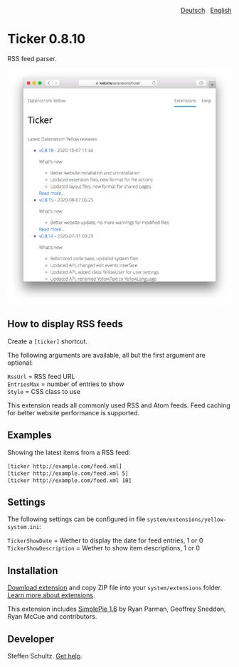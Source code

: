 <p align="right"><a href="README-de.md">Deutsch</a> &nbsp; <a href="README.md">English</a></p>

# Ticker 0.8.10

RSS feed parser.

<p align="center"><img src="ticker-screenshot.png?raw=true" alt="Screenshot"></p>

## How to display RSS feeds

Create a `[ticker]` shortcut.

The following arguments are available, all but the first argument are optional:

`RssUrl` = RSS feed URL  
`EntriesMax` = number of entries to show  
`Style` = CSS class to use  

This extension reads all commonly used RSS and Atom feeds. Feed caching for better website performance is supported. 

## Examples

Showing the latest items from a RSS feed:

    [ticker http://example.com/feed.xml]
    [ticker http://example.com/feed.xml 5]
    [ticker http://example.com/feed.xml 10]

## Settings

The following settings can be configured in file `system/extensions/yellow-system.ini`: 

`TickerShowDate` = Wether to display the date for feed entries, 1 or 0  
`TickerShowDescription` = Wether to show item descriptions, 1 or 0  

## Installation

[Download extension](https://github.com/datenstrom/yellow-extensions/raw/main/downloads/ticker.zip) and copy ZIP file into your `system/extensions` folder. [Learn more about extensions](https://github.com/annaesvensson/yellow-update).

This extension includes [SimplePie 1.6](http://simplepie.org/) by Ryan Parman, Geoffrey Sneddon, Ryan McCue and contributors.

## Developer

Steffen Schultz. [Get help](https://datenstrom.se/yellow/help/).
